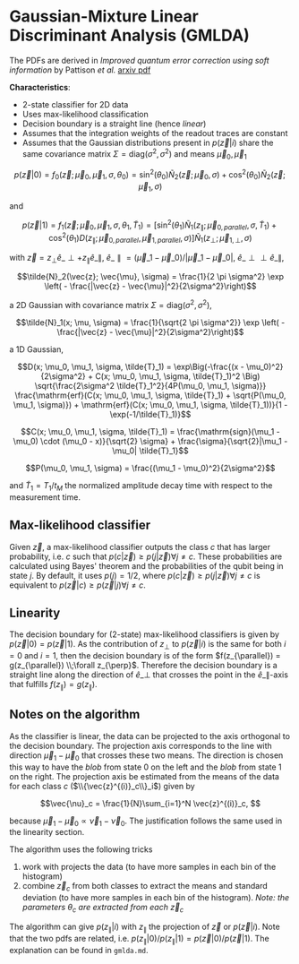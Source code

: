 # Gaussian-Mixture Linear Discriminant Analysis (GMLDA)

The PDFs are derived in *Improved quantum error correction using soft information* by Pattison *et al.* [arxiv pdf](https://arxiv.org/pdf/2107.13589.pdf)

**Characteristics**:
- 2-state classifier for 2D data
- Uses max-likelihood classification
- Decision boundary is a straight line (hence *linear*)
- Assumes that the integration weights of the readout traces are constant
- Assumes that the Gaussian distributions present in $p(\vec{z}|i)$ share the same covariance matrix $\Sigma=\mathrm{diag}(\sigma^2, \sigma^2)$ and means $\vec{\mu}_0, \vec{\mu}_1$

```math
p(\vec{z}|0) = f_0(\vec{z}; \vec{\mu}_0, \vec{\mu}_1, \sigma, \theta_0) = \sin^2(\theta_0)\tilde{N}_2(\vec{z}; \vec{\mu}_0, \sigma) + \cos^2(\theta_0)\tilde{N}_2(\vec{z}; \vec{\mu}_1, \sigma)
```
and
```math
p(\vec{z}|1) = f_1(\vec{z}; \vec{\mu}_0, \vec{\mu}_1, \sigma, \theta_1, \tilde{T}_1) = \Big[ 
\sin^2(\theta_1)\tilde{N}_1(z_{\parallel}; \vec{\mu}_{0, parallel}, \sigma, \tilde{T}_1) + 
\cos^2(\theta_1) D(z_{\parallel}; \vec{\mu}_{0, parallel}, \vec{\mu}_{1, parallel}, \sigma)
\Big] \tilde{N}_1(z_{\perp}; \vec{\mu}_{1,\perp}, \sigma)
```
with $\vec{z} = z_{\perp} \hat{e}\_{\perp} + z_{\parallel} \hat{e}\_{\parallel}$, $\hat{e}\_{\parallel} = (\vec{\mu}\_1 - \vec{\mu}\_0) / |\vec{\mu}\_1 - \vec{\mu}\_0|$, $\hat{e}\_{\perp} \perp \hat{e}\_{\parallel}$,
```math
\tilde{N}_2(\vec{z}; \vec{\mu}, \sigma) = \frac{1}{2 \pi \sigma^2} \exp \left( - \frac{|\vec{z} - \vec{\mu}|^2}{2\sigma^2}\right)
```
a 2D Gaussian with covariance matrix $\Sigma=\mathrm{diag}(\sigma^2, \sigma^2)$, 
```math
\tilde{N}_1(x; \mu, \sigma) = \frac{1}{\sqrt{2 \pi \sigma^2}} \exp \left( - \frac{|\vec{z} - \vec{\mu}|^2}{2\sigma^2}\right)
```
a 1D Gaussian,
```math
D(x; \mu_0, \mu_1, \sigma, \tilde{T}_1) = \exp\Big(-\frac{(x - \mu_0)^2}{2\sigma^2} + C(x; \mu_0, \mu_1, \sigma, \tilde{T}_1)^2 \Big)
\sqrt{\frac{2\sigma^2 \tilde{T}_1^2}{4P(\mu_0, \mu_1, \sigma)}}
\frac{\mathrm{erf}(C(x; \mu_0, \mu_1, \sigma, \tilde{T}_1) + \sqrt{P(\mu_0, \mu_1, \sigma)}) + \mathrm{erf}(C(x; \mu_0, \mu_1, \sigma, \tilde{T}_1))}{1 - \exp(-1/\tilde{T}_1)}
```
```math
C(x; \mu_0, \mu_1, \sigma, \tilde{T}_1) = \frac{\mathrm{sign}(\mu_1 - \mu_0) \cdot (\mu_0 - x)}{\sqrt{2} \sigma} + \frac{\sigma}{\sqrt{2}|\mu_1 - \mu_0| \tilde{T}_1}
```
```math
P(\mu_0, \mu_1, \sigma) = \frac{(\mu_1 - \mu_0)^2}{2\sigma^2}
```
and $\tilde{T}_1 = T_1 / t_M$ the normalized amplitude decay time with respect to the measurement time. 

## Max-likelihood classifier

Given $\vec{z}$, a max-likelihood classifier outputs the class $c$ that has larger probability, i.e. $c$ such that $p(c|\vec{z}) \geq p(j|\vec{z}) \forall j \neq c$. These probabilities are calculated using Bayes' theorem and the probabilities of the qubit being in state $j$. By default, it uses $p(j)=1/2$, where $p(c|\vec{z}) \geq p(j|\vec{z}) \forall j \neq c$ is equivalent to $p(\vec{z}|c) \geq p(\vec{z}|j) \forall j \neq c$. 


## Linearity

The decision boundary for (2-state) max-likelihood classifiers is given by $p(\vec{z}|0) = p(\vec{z}|1)$. As the contribution of $z_{\perp}$ to $p(\vec{z}|i)$ is the same for both $i=0$ and $i=1$, then the decision boundary is of the form $f(z_{\parallel}) = g(z_{\parallel}) \\;\forall z_{\perp}$. Therefore the decision boundary is a straight line along the direction of $\hat{e}\_{\perp}$ that crosses the point in the $\hat{e}\_{\parallel}$-axis that fulfills $f(z_{\parallel}) = g(z_{\parallel})$. 


## Notes on the algorithm

As the classifier is linear, the data can be projected to the axis orthogonal to the decision boundary. 
The projection axis corresponds to the line with direction $\vec{\mu}_1 - \vec{\mu}_0$ that crosses these two means. 
The direction is chosen this way to have the *blob* from state 0 on the left and the *blob* from state 1 on the right. 
The projection axis be estimated from the means of the data for each class $c$ ($\\{\vec{z}^{(i)}_c\\}_i$) given by
```math 
\vec{\nu}_c = \frac{1}{N}\sum_{i=1}^N \vec{z}^{(i)}_c, 
```
because $\vec{\mu}_1 - \vec{\mu}_0 \propto \vec{\nu}_1 - \vec{\nu}_0$. The justification follows the same used in the linearity section. 

The algorithm uses the following tricks
1. work with projects the data (to have more samples in each bin of the histogram)
1. combine $\vec{z}_c$ from both classes to extract the means and standard deviation (to have more samples in each bin of the histogram). *Note: the parameters* $\theta_c$ *are extracted from each* $\vec{z}_c$ 

The algorithm can give $p(z_{\parallel}|i)$ with $z_{\parallel}$ the projection of $\vec{z}$ or $p(\vec{z}|i)$. Note that the two pdfs are related, i.e. $p(z_{\parallel}|0) / p(z_{\parallel}|1) = p(\vec{z}|0) / p(\vec{z}|1)$. The explanation can be found in `gmlda.md`. 
